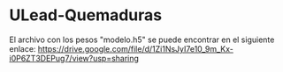 # ULead-Quemaduras

El archivo con los pesos "modelo.h5" se puede encontrar en el siguiente enlace: https://drive.google.com/file/d/1Zi1NsJyI7e10_9m_Kx-i0P6ZT3DEPug7/view?usp=sharing
